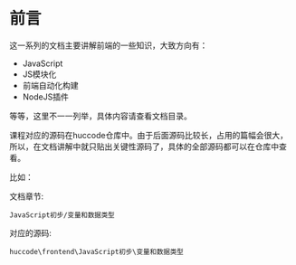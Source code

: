 # 前言

这一系列的文档主要讲解前端的一些知识，大致方向有：

* JavaScript
* JS模块化
* 前端自动化构建
* NodeJS插件

等等，这里不一一列举，具体内容请查看文档目录。

课程对应的源码在huccode仓库中。由于后面源码比较长，占用的篇幅会很大，所以，在文档讲解中就只贴出关键性源码了，具体的全部源码都可以在仓库中查看。

比如：

文档章节:

    JavaScript初步/变量和数据类型 

对应的源码:

    huccode\frontend\JavaScript初步\变量和数据类型